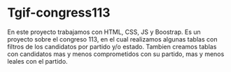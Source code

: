 # Tgif-congress113

En este proyecto trabajamos con HTML, CSS, JS y Boostrap.
Es un proyecto sobre el congreso 113, en el cual realizamos algunas tablas con filtros de los candidatos por partido y/o estado. 
Tambien creamos tablas con candidatos mas y menos comprometidos con su partido, mas y menos leales con el partido.
